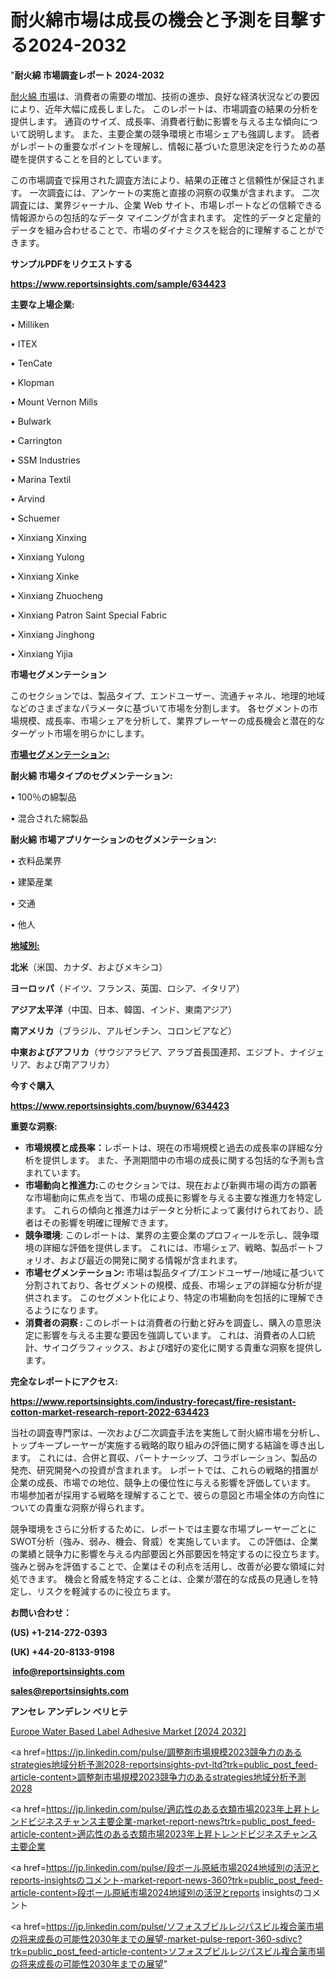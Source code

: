 # 耐火綿市場は成長の機会と予測を目撃する2024-2032

"<strong>耐火綿 市場調査レポート 2024-2032</strong>

<a href=https://www.reportsinsights.com/sample/634423>耐火綿 市場</a>は、消費者の需要の増加、技術の進歩、良好な経済状況などの要因により、近年大幅に成長しました。 このレポートは、市場調査の結果の分析を提供します。 通貨のサイズ、成長率、消費者行動に影響を与える主な傾向について説明します。 また、主要企業の競争環境と市場シェアも強調します。 読者がレポートの重要なポイントを理解し、情報に基づいた意思決定を行うための基礎を提供することを目的としています。

この市場調査で採用された調査方法により、結果の正確さと信頼性が保証されます。 一次調査には、アンケートの実施と直接の洞察の収集が含まれます。 二次調査には、業界ジャーナル、企業 Web サイト、市場レポートなどの信頼できる情報源からの包括的なデータ マイニングが含まれます。 定性的データと定量的データを組み合わせることで、市場のダイナミクスを総合的に理解することができます。

<strong><b>サンプルPDFをリクエストする</b></strong>

<a href=https://www.reportsinsights.com/sample/634423><strong><u>https://www.reportsinsights.com/sample/634423</u></strong></a>

<strong>主要な上場企業:</strong>

• Milliken

• ITEX

• TenCate

• Klopman

• Mount Vernon Mills

• Bulwark

• Carrington

• SSM Industries

• Marina Textil

• Arvind

• Schuemer

• Xinxiang Xinxing

• Xinxiang Yulong

• Xinxiang Xinke

• Xinxiang Zhuocheng

• Xinxiang Patron Saint Special Fabric

• Xinxiang Jinghong

• Xinxiang Yijia

<strong>市場セグメンテーション</strong>

このセクションでは、製品タイプ、エンドユーザー、流通チャネル、地理的地域などのさまざまなパラメータに基づいて市場を分割します。 各セグメントの市場規模、成長率、市場シェアを分析して、業界プレーヤーの成長機会と潜在的なターゲット市場を明らかにします。

<strong><u>市場セグメンテーション</u></strong><strong><u>:</u></strong>

<strong>耐火綿 市場タイプのセグメンテーション:</strong>

• 100％の綿製品

• 混合された綿製品

<strong>耐火綿 市場アプリケーションのセグメンテーション:</strong>

• 衣料品業界

• 建築産業

• 交通

• 他人

<strong><u>地域別</u></strong><strong><u>:</u></strong>

<strong>北米</strong>（米国、カナダ、およびメキシコ）

<strong>ヨーロッパ</strong>（ドイツ、フランス、英国、ロシア、イタリア）

<strong>アジア太平洋</strong>（中国、日本、韓国、インド、東南アジア）

<strong>南アメリカ</strong>（ブラジル、アルゼンチン、コロンビアなど）

<strong>中東およびアフリカ</strong>（サウジアラビア、アラブ首長国連邦、エジプト、ナイジェリア、および南アフリカ）

<strong>今すぐ購入</strong>

<a href=https://www.reportsinsights.com/buynow/634423><strong><u>https://www.reportsinsights.com/buynow/634423</u></strong></a>

<strong>重要な洞察:</strong>
<ul>
  <li><strong>市場規模と成長率：</strong>レポートは、現在の市場規模と過去の成長率の詳細な分析を提供します。 また、予測期間中の市場の成長に関する包括的な予測も含まれています。</li>
  <li><strong>市場動向と推進力:</strong>このセクションでは、現在および新興市場の両方の顕著な市場動向に焦点を当て、市場の成長に影響を与える主要な推進力を特定します。 これらの傾向と推進力はデータと分析によって裏付けられており、読者はその影響を明確に理解できます。</li>
  <li><strong>競争環境</strong>: このレポートは、業界の主要企業のプロフィールを示し、競争環境の詳細な評価を提供します。 これには、市場シェア、戦略、製品ポートフォリオ、および最近の開発に関する情報が含まれます。</li>
  <li><strong>市場セグメンテーション: </strong>市場は製品タイプ/エンドユーザー/地域に基づいて分割されており、各セグメントの規模、成長、市場シェアの詳細な分析が提供されます。 このセグメント化により、特定の市場動向を包括的に理解できるようになります。</li>
  <li><strong>消費者の洞察 : </strong>このレポートは消費者の行動と好みを調査し、購入の意思決定に影響を与える主要な要因を強調しています。 これは、消費者の人口統計、サイコグラフィックス、および嗜好の変化に関する貴重な洞察を提供します。</li>
</ul>
<strong>完全なレポートにアクセス:</strong>

<a href=https://www.reportsinsights.com/industry-forecast/fire-resistant-cotton-market-research-report-2022-634423><strong><u><b>https://www.reportsinsights.com/industry-forecast/fire-resistant-cotton-market-research-report-2022-634423</b></u></strong></a>

当社の調査専門家は、一次および二次調査手法を実施して耐火綿市場を分析し、トップキープレーヤーが実施する戦略的取り組みの評価に関する結論を導き出します。 これには、合併と買収、パートナーシップ、コラボレーション、製品の発売、研究開発への投資が含まれます。 レポートでは、これらの戦略的措置が企業の成長、市場での地位、競争上の優位性に与える影響を評価しています。 市場参加者が採用する戦略を理解することで、彼らの意図と市場全体の方向性についての貴重な洞察が得られます。

競争環境をさらに分析するために、レポートでは主要な市場プレーヤーごとにSWOT分析（強み、弱み、機会、脅威）を実施しています。 この評価は、企業の業績と競争力に影響を与える内部要因と外部要因を特定するのに役立ちます。 強みと弱みを評価することで、企業はその利点を活用し、改善が必要な領域に対処できます。 機会と脅威を特定することは、企業が潜在的な成長の見通しを特定し、リスクを軽減するのに役立ちます。

<strong>お問い合わせ：</strong>

<strong>(US) +1-214-272-0393</strong>

<strong>(UK) +44-20-8133-9198</strong>

<strong> </strong><a href=info@reportsinsights.com><strong><u>info@reportsinsights.com</u></strong></a>

<a href=sales@reportsinsights.com><strong><u>sales@reportsinsights.com</u></strong></a>

<strong>アンセレ アンデレン ベリヒテ</strong>

<a href=https://www.linkedin.com/pulse/europe-water-based-label-adhesive-market-in-depth-h56xf/>Europe Water Based Label Adhesive Market [2024 2032]</a>

<a href=https://jp.linkedin.com/pulse/調整剤市場規模2023競争力のあるstrategies地域分析予測2028-reportsinsights-pvt-ltd?trk=public_post_feed-article-content>調整剤市場規模2023競争力のあるstrategies地域分析予測2028</a>

<a href=https://jp.linkedin.com/pulse/適応性のある衣類市場2023年上昇トレンドビジネスチャンス主要企業-market-report-news?trk=public_post_feed-article-content>適応性のある衣類市場2023年上昇トレンドビジネスチャンス主要企業</a>

<a href=https://jp.linkedin.com/pulse/段ボール原紙市場2024地域別の活況とreports-insightsのコメント-market-report-news-360?trk=public_post_feed-article-content>段ボール原紙市場2024地域別の活況とreports insightsのコメント</a>

<a href=https://jp.linkedin.com/pulse/ソフォスブビルレジパスビル複合薬市場の将来成長の可能性2030年までの展望-market-pulse-report-360-sdivc?trk=public_post_feed-article-content>ソフォスブビルレジパスビル複合薬市場の将来成長の可能性2030年までの展望</a>"
